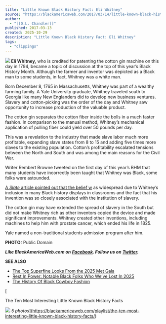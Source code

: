 ```yaml
---
title: "Little Known Black History Fact: Eli Whitney"
source: "https://blackamericaweb.com/2017/03/14/little-known-black-history-fact-eli-whitney/"
author:
  - "[[D.L. Chandler]]"
published: 2017-03-13
created: 2025-10-29
description: "Little Known Black History Fact: Eli Whitney"
tags:
  - "clippings"
---
```

**![](https://blackamericaweb.com/wp-content/uploads/sites/10/2017/03/eli_whitney_by_samuel_finley_breese_morse_1822.jpeg?quality=80&strip=all) Eli Whitney,** who is credited for patenting the cotton gin machine on this day in 1794, became a topic of discussion at the top of this year’s Black History Month. Although the farmer and inventor was depicted as a Black man to some students, in fact, Whitney was a white man.

Born December 8, 1765 in Massachusetts, Whitney was part of a wealthy farming family. A Yale University graduate, Whitney traveled south to Georgia like many New Englanders did to develop new business ventures. Slavery and cotton-picking was the order of the day and Whitney saw opportunity to increase production of the valuable product.

The cotton gin separates the cotton fiber inside the bolls in a much faster fashion. In comparison to the manual method, Whitney’s mechanical application of pulling fiber could yield over 50 pounds per day.

This was a revelation to the industry that made slave labor much more profitable, expanding slave states from 8 to 15 and adding five times more slaves to the existing population. Cotton’s profitability escalated tensions between the North and South and was among the main reasons for the Civil War.

Writer Rembert Browne tweeted on the first day of this year’s BHM that many students have incorrectly been taught that Whitney was Black, some folks were astounded.

[A *Slate* article pointed out that the belief w](http://www.slate.com/blogs/the_slatest/2017/02/02/eli_whitney_inventor_of_the_cotton_gin_wasn_t_black_but_here_s_why_so_many.html) as widespread due to Whitney’s inclusion in many Black history displays in classrooms and the fact that his invention was so closely associated with the institution of slavery.

The cotton gin may have extended the spread of slavery in the South but did not make Whitney rich as other inventors copied the device and made significant improvements. Whitney created other inventions, including machines to help him with prostate cancer, which ended his life in 1825.

Yale named a non-traditional students admission program after him.

**PHOTO:** Public Domain

***Like BlackAmericaWeb.com on*** [***Facebook***](http://on.fb.me/1aOsjW5)***. Follow us on*** [***Twitter***](http://bit.ly/1kONP5k)***.***

**SEE ALSO**
- [The Top Superfine Looks From the 2025 Met Gala](https://blackamericaweb.com/playlist/the-top-superfine-looks-from-the-2025-met-gala/?itm_source=blackamericaweb.com&itm_medium=in_post&itm_campaign=see_also_section&itm_content=well)
- [Rest In Power: Notable Black Folks Who We’ve Lost In 2025](https://blackamericaweb.com/playlist/black-celebs-dead-2025/?itm_source=blackamericaweb.com&itm_medium=in_post&itm_campaign=see_also_section&itm_content=well)
- [The History Of Black Cowboy Fashion](https://blackamericaweb.com/2025/03/12/the-history-of-black-cowboy-fashion/?itm_source=blackamericaweb.com&itm_medium=in_post&itm_campaign=see_also_section&itm_content=well)

[

The Ten Most Interesting Little Known Black History Facts

![](https://blackamericaweb.com/wp-content/uploads/sites/10/2017/03/eli_whitney_by_samuel_finley_breese_morse_1822.jpeg?quality=80&strip=all&resize=560%2C320) *5 photos*](https://blackamericaweb.com/playlist/the-ten-most-interesting-little-known-black-history-facts/)